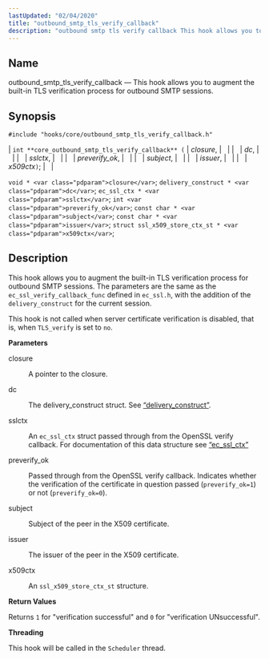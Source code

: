 ```yaml
---
lastUpdated: "02/04/2020"
title: "outbound_smtp_tls_verify_callback"
description: "outbound smtp tls verify callback This hook allows you to augment the built in TLS verification process for outbound SMTP sessions int core outbound smtp tls verify callback closure dc sslctx preverify ok subject issuer x 509 ctx void closure delivery construct dc ec ssl ctx sslctx int preverify ok..."
---
```


<a name="hooks.core.outbound_smtp_tls_verify_callback"></a> 
## Name

outbound_smtp_tls_verify_callback — This hook allows you to augment the built-in TLS verification process for outbound SMTP sessions.

## Synopsis

`#include "hooks/core/outbound_smtp_tls_verify_callback.h"`

| `int **core_outbound_smtp_tls_verify_callback** (` | <var class="pdparam">closure</var>, |   |
|   | <var class="pdparam">dc</var>, |   |
|   | <var class="pdparam">sslctx</var>, |   |
|   | <var class="pdparam">preverify_ok</var>, |   |
|   | <var class="pdparam">subject</var>, |   |
|   | <var class="pdparam">issuer</var>, |   |
|   | <var class="pdparam">x509ctx</var>`)`; |   |

`void * <var class="pdparam">closure</var>`;
`delivery_construct * <var class="pdparam">dc</var>`;
`ec_ssl_ctx * <var class="pdparam">sslctx</var>`;
`int <var class="pdparam">preverify_ok</var>`;
`const char * <var class="pdparam">subject</var>`;
`const char * <var class="pdparam">issuer</var>`;
`struct ssl_x509_store_ctx_st * <var class="pdparam">x509ctx</var>`;<a name="idp36674880"></a> 
## Description

This hook allows you to augment the built-in TLS verification process for outbound SMTP sessions. The parameters are the same as the `ec_ssl_verify_callback_func` defined in `ec_ssl.h`, with the addition of the `delivery_construct` for the current session.

This hook is not called when server certificate verification is disabled, that is, when `TLS_verify` is set to `no`.

**<a name="idp36679024"></a> Parameters**

<dl class="variablelist">

<dt>closure</dt>

<dd>

A pointer to the closure.

</dd>

<dt>dc</dt>

<dd>

The delivery_construct struct. See [“delivery_construct”](/momentum/3/3-api/structs-delivery-construct).

</dd>

<dt>sslctx</dt>

<dd>

An `ec_ssl_ctx` struct passed through from the OpenSSL verify callback. For documentation of this data structure see [“ec_ssl_ctx”](/momentum/3/3-api/structs-ec-ssl-ctx)

</dd>

<dt>preverify_ok</dt>

<dd>

Passed through from the OpenSSL verify callback. Indicates whether the verification of the certificate in question passed (`preverify_ok=1`) or not (`preverify_ok=0`).

</dd>

<dt>subject</dt>

<dd>

Subject of the peer in the X509 certificate.

</dd>

<dt>issuer</dt>

<dd>

The issuer of the peer in the X509 certificate.

</dd>

<dt>x509ctx</dt>

<dd>

An `ssl_x509_store_ctx_st` structure.

</dd>

</dl>

**<a name="idp40461104"></a> Return Values**

Returns `1` for "verification successful" and `0` for "verification UNsuccessful".

**<a name="idp40462944"></a> Threading**

This hook will be called in the `Scheduler` thread.